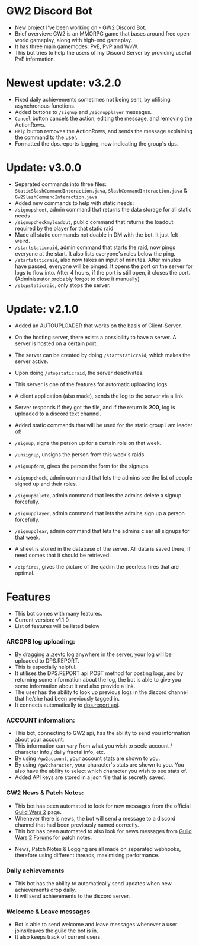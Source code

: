 # GW2 Discord Bot
- New project I've been working on - GW2 Discord Bot.
- Brief overview: GW2 is an MMORPG game that bases around free open-world gameplay, along with high-end gameplay.
- It has three main gamemodes: PvE, PvP and WvW. 
- This bot tries to help the users of my Discord Server by providing useful PvE information.

# Newest update: v3.2.0
- Fixed daily achievements sometimes not being sent, by utilising asynchronous functions.
- Added buttons to `/signup` and `/signupplayer` messages. 
- `Cancel` button cancels the action, editing the message, and removing the ActionRows.
- `Help` button removes the ActionRows, and sends the message explaining the command to the user.
- Formatted the dps.reports logging, now indicating the group's dps.

# Update: v3.0.0
- Separated commands into three files: `StaticSlashCommandInteraction.java`, `SlashCommandInteraction.java` & `Gw2SlashCommandInteraction.java`
- Added new commands to help with static needs:
- `/signupsheet`, admin command that returns the data storage for all static needs
- `/signupcheckmyloadout`, public command that returns the loadout required by the player for that static raid
- Made all static commands not doable in DM with the bot. It just felt weird.
- `/startstaticraid`, admin command that starts the raid, now pings everyone at the start. It also lists everyone's roles below the ping.
- `/startstaticraid`, also now takes an input of minutes. After minutes have passed, everyone will be pinged. It opens the port on the server for logs to flow into. After 4 hours, if the port is still open, it closes the port. (Administrator probably forgot to close it manually)
- `/stopstaticraid`, only stops the server.

# Update: v2.1.0
- Added an AUTOUPLOADER that works on the basis of Client-Server.
- On the hosting server, there exists a possibility to have a server. A server is hosted on a certain port.
- The server can be created by doing `/startstaticraid`, which makes the server active.
- Upon doing `/stopstaticraid`, the server deactivates.
- This server is one of the features for automatic uploading logs.
- A client application (also made), sends the log to the server via a link.
- Server responds if they got the file, and if the return is **200**, log is uploaded to a discord text channel.

- Added static commands that will be used for the static group I am leader of!
- `/signup`, signs the person up for a certain role on that week.
- `/unsignup`, unsigns the person from this week's raids.
- `/signupform`, gives the person the form for the signups.

- `/signupcheck`, admin command that lets the admins see the list of people signed up and their roles.
- `/signupdelete`, admin command that lets the admins delete a signup forcefully.
- `/signupplayer`, admin command that lets the admins sign up a person forcefully.
- `/signupclear`, admin command that lets the admins clear all signups for that week.

- A sheet is stored in the database of the server. All data is saved there, if need comes that it should be retrieved.

- `/qtpfires`, gives the picture of the qadim the peerless fires that are optimal.

# Features
- This bot comes with many features.
- Current version: v1.1.0
- List of features will be listed below

### ARCDPS log uploading: 
* By dragging a .zevtc log anywhere in the server, your log will be uploaded to DPS.REPORT.
* This is especially helpful.
* It utilises the DPS.REPORT api POST method for posting logs, and by returning some information about the log, the bot is able to give you some information about it and also provide a link.
* The user has the ability to look up previous logs in the discord channel that he/she had been previously tagged in.
* It connects automatically to [dps.report api](https://dps.report/api).

### ACCOUNT information:
* This bot, connecting to GW2 api, has the ability to send you information about your account.
* This information can vary from what you wish to seek: account / character info / daily fractal info, etc.
* By using `/gw2account`, your account stats are shown to you.
* By using `/gw2character`, your character's stats are shown to you. You also have the ability to select which character you wish to see stats of.
* Added API keys are stored in a json file that is secretly saved.

### GW2 News & Patch Notes:
* This bot has been automated to look for new messages from the official [Guild Wars 2](https://www.guildwars2.com/en-gb/) page.
* Whenever there is news, the bot will send a message to a discord channel that had been previously named correctly.
* This bot has been automated to also look for news messages from [Guild Wars 2 Forums](https://en-forum.guildwars2.com/forum/6-game-update-notes/) for patch notes.

- News, Patch Notes & Logging are all made on separated webhooks, therefore using different threads, maximising performance.

### Daily achievements
* This bot has the ability to automatically send updates when new achievements drop daily.
* It will send achievements to the discord server.

### Welcome & Leave messages
* Bot is able to send welcome and leave messages whenever a user joins/leaves the guild the bot is in.
* It also keeps track of current users.